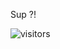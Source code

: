Sup ?!

![visitors](https://visitor-badge.glitch.me/badge?page_id=page.id&left_color=green&right_color=red)

